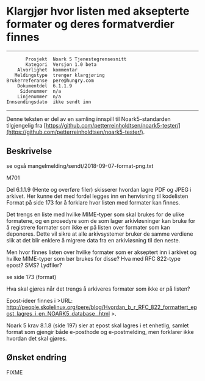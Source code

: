 Klargjør hvor listen med aksepterte formater og deres formatverdier finnes
==========================================================================

 ------------------  ---------------------------------
           Prosjekt  Noark 5 Tjenestegrensesnitt
           Kategori  Versjon 1.0 beta
        Alvorlighet  kommentar
       Meldingstype  trenger klargjøring
    Brukerreferanse  pere@hungry.com
        Dokumentdel  6.1.1.9
         Sidenummer  n/a
        Linjenummer  n/a
    Innsendingsdato  ikke sendt inn
 ------------------  ---------------------------------

Denne teksten er del av en samling innspill til Noark5-standarden
tilgjengelig fra [https://github.com/petterreinholdtsen/noark5-tester/](https://github.com/petterreinholdtsen/noark5-tester/).

Beskrivelse
-----------

se også mangelmelding/sendt/2018-09-07-format-png.txt

M701

Del 6.1.1.9 (Hente og overføre filer) skisserer hvordan lagre PDF og
JPEG i arkivet.  Her kunne det med fordel legges inn en henvisning til
kodelisten Format på side 173 for å forklare hvor listen med formater
kan finnes.

Det trengs en liste med hvilke MIME-typer som skal brukes for de ulike
formatene, og en prosedyre som de som lager arkivløsninger kan bruke
for å registrere formater som ikke er på listen over formater som kan
deponeres.  Dette vil sikre at alle arkivsystemer bruker de samme
verdiene slik at det blir enklere å migrere data fra en arkivløsning
til den neste.

Men hvor finnes listen over hvilke formater som er
akseptert inn i arkivet og hvilke MIME-typer som bør brukes for disse?
Hva med RFC 822-type epost?  SMS?  Lydfiler?

se side 173 (format)

Hva skal gjøres når det trengs å arkiveres formater som ikke er på listen?

Epost-ideer finnes i
&gt;URL: http://people.skolelinux.org/pere/blog/Hvordan_b_r_RFC_822_formattert_epost_lagres_i_en_NOARK5_database_.html >.

Noark 5 krav 8.1.8 (side 197) sier at epost skal lagres i et enhetlig,
samlet format som gjengir både e-posthode og e-postmelding, men
forklarer ikke hvordan det skal gjøres.

Ønsket endring
--------------

FIXME
